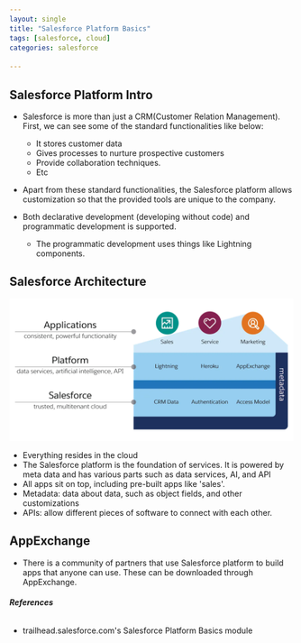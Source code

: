 ```yaml
---
layout: single
title: "Salesforce Platform Basics"
tags: [salesforce, cloud]
categories: salesforce

---
```


## Salesforce Platform Intro

- Salesforce is more than just a CRM(Customer Relation Management). First, we can see some of the standard functionalities like below:
  - It stores customer data
  - Gives processes to nurture prospective customers
  - Provide collaboration techniques.
  - Etc
- Apart from these standard functionalities, the Salesforce platform allows customization so that the provided tools are unique to the company.

- Both declarative development (developing without code) and programmatic development is supported. 
  - The programmatic development uses things like Lightning components. 

## Salesforce Architecture

<img src="/assets/images/a1b2bb1adfd5c5951a958fb019d4fbd2_platform-basics-arch.webp" alt="a1b2bb1adfd5c5951a958fb019d4fbd2_platform-basics-arch" style="zoom: 50%;" />

- Everything resides in the cloud
- The Salesforce platform is the foundation of services. It is powered by meta data and has various parts such as data services, AI, and API
- All apps sit on top, including pre-built apps like 'sales'.
- Metadata: data about data, such as object fields, and other customizations
- APIs: allow different pieces of software to connect with each other. 

## AppExchange

- There is a community of partners that use Salesforce platform to build apps that anyone can use. These can be downloaded through AppExchange.

###### **References**

- trailhead.salesforce.com's Salesforce Platform Basics module